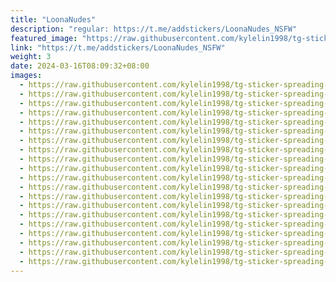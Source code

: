 ```yaml
---
title: "LoonaNudes"
description: "regular: https://t.me/addstickers/LoonaNudes_NSFW"
featured_image: "https://raw.githubusercontent.com/kylelin1998/tg-sticker-spreading-worldwide-images/main/img/2ac981c6-e7b2-42b7-9f5d-0ab832fc5328.jpg"
link: "https://t.me/addstickers/LoonaNudes_NSFW"
weight: 3
date: 2024-03-16T08:09:32+08:00
images:
  - https://raw.githubusercontent.com/kylelin1998/tg-sticker-spreading-worldwide-images/main/img/2ac981c6-e7b2-42b7-9f5d-0ab832fc5328.jpg
  - https://raw.githubusercontent.com/kylelin1998/tg-sticker-spreading-worldwide-images/main/img/2370960d-d69e-437d-9e27-52b10890bc57.jpg
  - https://raw.githubusercontent.com/kylelin1998/tg-sticker-spreading-worldwide-images/main/img/92c1f711-750f-4642-adbd-ed5613219846.jpg
  - https://raw.githubusercontent.com/kylelin1998/tg-sticker-spreading-worldwide-images/main/img/748c7299-35a3-42fa-9e2c-63b8df7af164.jpg
  - https://raw.githubusercontent.com/kylelin1998/tg-sticker-spreading-worldwide-images/main/img/c1943ed1-9c32-48ac-8b2c-f1304e1da6a5.jpg
  - https://raw.githubusercontent.com/kylelin1998/tg-sticker-spreading-worldwide-images/main/img/ed4ebeb3-5c24-44a9-baf8-45b562bf2a84.jpg
  - https://raw.githubusercontent.com/kylelin1998/tg-sticker-spreading-worldwide-images/main/img/90baee05-f9b1-4192-9c92-9c1dd3e17231.jpg
  - https://raw.githubusercontent.com/kylelin1998/tg-sticker-spreading-worldwide-images/main/img/f58b3db0-7310-4a90-98cb-889aa05789d7.jpg
  - https://raw.githubusercontent.com/kylelin1998/tg-sticker-spreading-worldwide-images/main/img/867cf1b8-9308-4e83-8518-aaa0560009e3.jpg
  - https://raw.githubusercontent.com/kylelin1998/tg-sticker-spreading-worldwide-images/main/img/b719f9e1-7c80-41c6-b287-cfb11d908074.jpg
  - https://raw.githubusercontent.com/kylelin1998/tg-sticker-spreading-worldwide-images/main/img/895a17b9-e1ed-4f61-a19b-92f426f7b278.jpg
  - https://raw.githubusercontent.com/kylelin1998/tg-sticker-spreading-worldwide-images/main/img/885c3f2d-a7f2-4128-9a3e-c3279c1313e4.jpg
  - https://raw.githubusercontent.com/kylelin1998/tg-sticker-spreading-worldwide-images/main/img/23b26c00-7ee2-4176-8e62-41bf56a1d830.jpg
  - https://raw.githubusercontent.com/kylelin1998/tg-sticker-spreading-worldwide-images/main/img/48397596-85dd-4ee8-b018-95e46b77336b.jpg
  - https://raw.githubusercontent.com/kylelin1998/tg-sticker-spreading-worldwide-images/main/img/adbd04d9-793a-4289-b089-af58558f20b0.jpg
  - https://raw.githubusercontent.com/kylelin1998/tg-sticker-spreading-worldwide-images/main/img/af23757e-7aa4-4f6a-b5c3-fbd54971b716.jpg
  - https://raw.githubusercontent.com/kylelin1998/tg-sticker-spreading-worldwide-images/main/img/cf692d29-20c7-47d7-9afe-61cfa9d03f20.jpg
  - https://raw.githubusercontent.com/kylelin1998/tg-sticker-spreading-worldwide-images/main/img/6b29e145-8561-4c03-a699-0db380efe1b9.jpg
  - https://raw.githubusercontent.com/kylelin1998/tg-sticker-spreading-worldwide-images/main/img/724517eb-7079-4584-b4b5-69790f19e188.jpg
  - https://raw.githubusercontent.com/kylelin1998/tg-sticker-spreading-worldwide-images/main/img/74a818ff-e351-4606-96bf-187480b261bc.jpg
---
```

